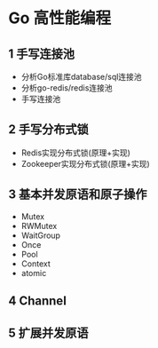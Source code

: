 # Go 高性能编程

## 1 手写连接池

* 分析Go标准库database/sql连接池
* 分析go-redis/redis连接池
* 手写连接池

## 2 手写分布式锁

* Redis实现分布式锁(原理+实现)
* Zookeeper实现分布式锁(原理+实现)

## 3 基本并发原语和原子操作

* Mutex
* RWMutex
* WaitGroup
* Once
* Pool
* Context
* atomic

## 4 Channel

## 5 扩展并发原语

